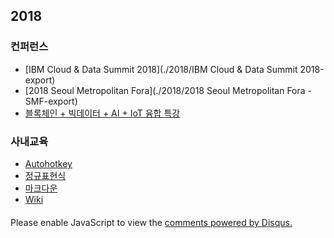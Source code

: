 <script async src="//pagead2.googlesyndication.com/pagead/js/adsbygoogle.js"></script>

<ins class="adsbygoogle"
     style="display:block; text-align:center;"
     data-ad-layout="in-article"
     data-ad-format="fluid"
     data-ad-client="ca-pub-9184373525576918"
     data-ad-slot="4673445327"></ins>

<script>
     (adsbygoogle = window.adsbygoogle || []).push({});
</script>

## 2018

### 컨퍼런스

- [IBM Cloud & Data Summit 2018](./2018/IBM Cloud & Data Summit 2018-export)
- [2018 Seoul Metropolitan Fora](./2018/2018 Seoul Metropolitan Fora - SMF-export)
- [블록체인 + 빅데이터 + AI + IoT 융합 특강](./2018/블록체인-빅데이터-AI-IoT-융합-특강-export)

### 사내교육

- [Autohotkey](./2018/Autohotkey-export)
- [정규표현식](./2018/Regex-export)
- [마크다운](./2018/Markdown-export)
- [Wiki](./2018/wiki-export)

<script async src="//pagead2.googlesyndication.com/pagead/js/adsbygoogle.js"></script>
<!-- 반응형 -->
<div style="text-align:center;margin-top:20px">
<ins class="adsbygoogle"
     style="display:block"
     data-ad-client="ca-pub-9184373525576918"
     data-ad-slot="1959714988"
     data-ad-format="auto"></ins></div>
<script>
(adsbygoogle = window.adsbygoogle || []).push({});
</script>

<div id="disqus_thread"></div>
<script>
var disqus*config = function () {
this.page.url = PAGE_URL; // Replace PAGE_URL with your page's canonical URL variable
this.page.identifier = PAGE_IDENTIFIER; // Replace PAGE_IDENTIFIER with your page's unique identifier variable
};
*/
(function() { // DON'T EDIT BELOW THIS LINE
var d = document, s = d.createElement('script');
s.src = 'https://jacegem.disqus.com/embed.js';
s.setAttribute('data-timestamp', +new Date());
(d.head || d.body).appendChild(s);
})();
</script>
<noscript>Please enable JavaScript to view the <a href="https://disqus.com/?ref_noscript">comments powered by Disqus.</a></noscript>
